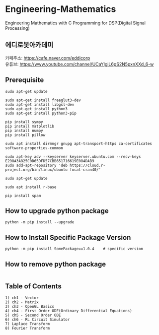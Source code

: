 # Engineering-Mathematics
Engineering Mathematics with C Programming for DSP(Digital Signal Processing)

## 에디로봇아카데미

카페주소: https://cafe.naver.com/eddicorp  
유튜브: https://www.youtube.com/channel/UCaYlgiL6pS2N5pxnXXd_6-w  

## Prerequisite

```make
sudo apt-get update

sudo apt-get install freeglut3-dev
sudo apt-get install libgsl-dev
sudo apt-get install python3
sudo apt-get install python3-pip

pip install sympy
pip install matplotlib
pip install numpy
pip install pillow

sudo apt install dirmngr gnupg apt-transport-https ca-certificates software-properties-common

sudo apt-key adv --keyserver keyserver.ubuntu.com --recv-keys E298A3A825C0D65DFD57CBB651716619E084DAB9
sudo add-apt-repository 'deb https://cloud.r-project.org/bin/linux/ubuntu focal-cran40/'

sudo apt-get update

sudo apt install r-base

pip install spam
```

## How to upgrade python package

```make
python -m pip install --upgrade
```

## How to Install Specific Package Version

```make
python -m pip install SomePackage==1.0.4    # specific version
```

## How to remove python package

```make

```

## Table of Contents

```make
1) ch1 - Vector
2) ch2 - Matrix
3) ch3 - OpenGL Basics
4) ch4 - First Order ODE(Ordinary Differential Equations)
5) ch5 - Second Order ODE
6) ch6 - RL Circuit Simulator
7) Laplace Transform
8) Fourier Transform
```

